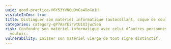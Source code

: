 ```yaml
---
uuid: good-practice-V6Y53YVN0uOxGs4DoGo1H
visibleInCms: true
title: Distinguer son matériel informatique (autocollant, coque de couleur, etc.).
categories: category-qP7AaYEirvtU1XIjwcSea
risk: Confondre son matériel informatique avec celui d’autres personnes sans le
  vouloir.
vulnerability: Laisser son matériel vierge de tout signe distinctif.
---
```

